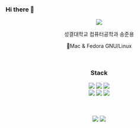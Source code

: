 ### Hi there 👋
<div align=center>
   <img src="https://capsule-render.vercel.app/api?type=waving&color=0:111111,100:a82da8&height=300&section=header&text=sssong5252&fontColor=&fontSize=80&animation=waveIn&fontAlignY=38&desc=Junyong's%20GitHub&descAlignY=51&descAlign=62" />
<br/>
</div>
<div align="center">
   <p> 성결대학교 컴퓨터공학과 송준용 </p>
   <p> 🍎Mac & Fedora GNU/Linux</p>
</div>
<br/>
<div align="center">
   <h3>Stack</h3>
   <img src="https://img.shields.io/badge/c-A8B9CC?style=for-the-badge&logo=c&logoColor=black">
   <img src="https://img.shields.io/badge/python-3776AB?style=for-the-badge&logo=python&logoColor=white">
   <img src="https://img.shields.io/badge/html5-E34F26?style=for-the-badge&logo=html5&logoColor=white">
   <br/>
   <img src="https://img.shields.io/badge/ubuntu-E95420?style=for-the-badge&logo=ubuntu&logoColor=white">
   <img src="https://img.shields.io/badge/linux-FCC624?style=for-the-badge&logo=linux&logoColor=black">
   <img src="https://img.shields.io/badge/Fedora-#51A2DA?style=for-the-badge&logo=Fedora&logoColor=white">
   <br/>
</div>
<br/>
<br/>
<br/>
<div align="center">
   <img src="http://mazassumnida.wtf/api/v2/generate_badge?boj=songjy" />
     <img src="https://github-readme-stats.vercel.app/api/top-langs/?username=sssong5252&layout=compact&hide=javascript,css,scss&theme=dracula&langs_count=14"/>
</div>

